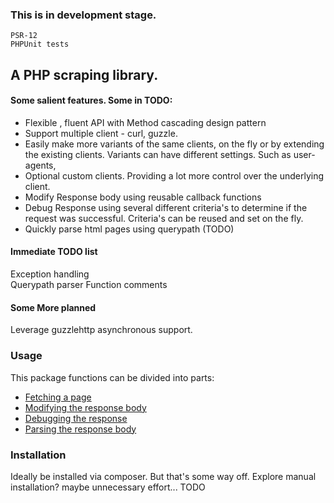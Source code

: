 ### This is in development stage. 
```
PSR-12
PHPUnit tests 
```

## A PHP scraping library.
#### Some salient features. Some in TODO: 
- Flexible , fluent API with Method cascading design pattern
- Support multiple client - curl, guzzle. 
- Easily make more variants of the same clients, on the fly or by extending the existing clients. Variants can have different settings. Such as user-agents,
- Optional custom clients. Providing a lot more control over the underlying client.
- Modify Response body using reusable callback functions
- Debug Response using several different criteria's to determine if the request was successful. Criteria's can be reused and set on the fly.
- Quickly parse html pages using querypath (TODO)

#### Immediate TODO list
Exception handling  
Querypath parser
Function comments

#### Some More planned
Leverage guzzlehttp asynchronous support.

### Usage 
This package functions can be divided into parts:
* [Fetching a page](Usage/Fetching.md)  
* [Modifying the response body](Usage/Modify_Response.md)  
* [Debugging the response](Usage/Debugging_Response.md)  
* [Parsing the response body](Usage/Parse_Response.md)  

### Installation
Ideally be installed via composer. But that's some way off.
Explore manual installation? maybe unnecessary effort... TODO
